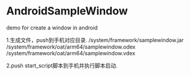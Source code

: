 # AndroidSampleWindow
demo for create a window in android

1.生成文件，push到手机对应目录.
/system/framework/samplewindow.jar
/system/framework/oat/arm64/samplewindow.odex
/system/framework/oat/arm64/samplewindow.vdex

2.push start_script脚本到手机并执行脚本启动.
